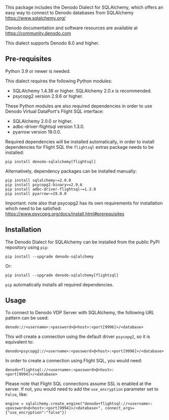 This package includes the Denodo Dialect for SQLAlchemy, which offers an easy way to connect to Denodo databases from SQLAlchemy https://www.sqlalchemy.org/

Denodo documentation and software resources are available at https://community.denodo.com

This dialect supports Denodo 8.0 and higher.


## Pre-requisites

Python 3.9 or newer is needed.

This dialect requires the following Python modules:
   * SQLAlchemy 1.4.36 or higher. SQLAlchemy 2.0.x is recommended.
   * psycopg2 version 2.9.6 or higher.

These Python modules are also required dependencies in order to use Denodo Virtual DataPort's Flight SQL interface:
   * SQLAlchemy 2.0.0 or higher.
   * adbc-driver-flightsql version 1.3.0.
   * pyarrow version 19.0.0.
 
Required dependencies will be installed automatically, in order to install dependencies for Flight SQL 
the `flightsql` extras package needs to be installed:

```shell        
pip install denodo-sqlalchemy[flightsql]
```

Alternatively, dependency packages can be installed manually:

```shell        
pip install sqlalchemy~=2.0.0
pip install psycopg2-binary>=2.9.6
pip install adbc-driver-flightsql~=1.3.0
pip install pyarrow~=19.0.0
```

Important: note also that psycopg2 has its own requirements for installation which need to be satisfied: https://www.psycopg.org/docs/install.html#prerequisites


## Installation

The Denodo Dialect for SQLAlchemy can be installed from the public PyPI repository using `pip`:

```shell        
pip install --upgrade denodo-sqlalchemy
```
Or:
```shell        
pip install --upgrade denodo-sqlalchemy[flightsql]
```

`pip` automatically installs all required dependencies.


## Usage

To connect to Denodo VDP Server with SQLAlchemy, the following URL pattern can be used:

```
denodo://<username>:<password>@<host>:<port[9996]>/<database>
```

This will create a connection using the default driver `psycopg2`, so it is equivalent to:

```
denodo+psycopg2://<username>:<password>@<host>:<port[9996]>/<database>
```

In order to create a connection using Flight SQL, you would need: 

```
denodo+flightsql://<username>:<password>@<host>:<port[9994]>/<database>
```

Please note that Flight SQL connections assume SSL is enabled at the server. If not, you would need to add the `use_encryption` parameter set to `False`, like:

```
engine = sqlalchemy.create_engine("denodo+flightsql://<username>:<password>@<host>:<port[9994]>/<database>", connect_args={"use_encryption":"false"})
```
